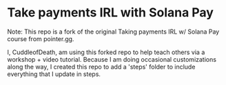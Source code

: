 # Take payments IRL with Solana Pay

Note: This repo is a fork of the original Taking payments IRL w/ Solana Pay course from pointer.gg. 

I, CuddleofDeath, am using this forked repo to help teach others via a workshop + video tutorial. Because I am doing occasional customizations along the way, I created this repo to add a 'steps' folder to include everything that I update in steps.

